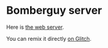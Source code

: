 Bomberguy server
================

Here is [the web server](https://github.com/benjaminchazelle/Bomberguy-server).

You can remix it directly [on Glitch](https://glitch.com/edit/#!/bomberguy).
